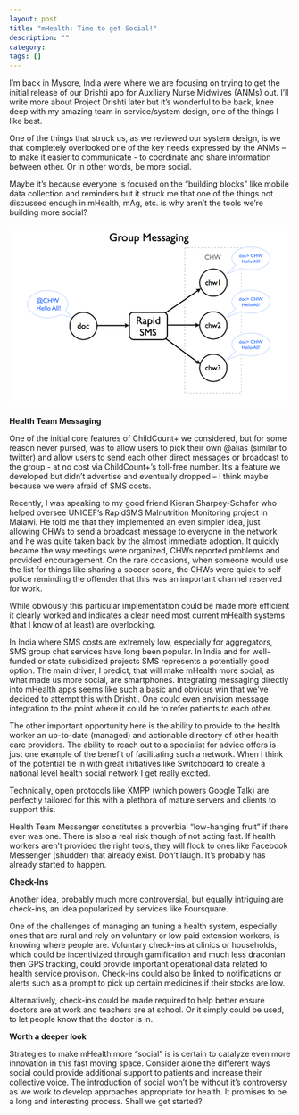 ```yaml
---
layout: post
title: "mHealth: Time to get Social!"
description: ""
category: 
tags: []
---
```

I’m back in Mysore, India were where we are focusing on trying to get the initial release of our Drishti app for Auxiliary Nurse Midwives (ANMs) out.  I’ll write more about Project Drishti later but it’s wonderful to be back, knee deep with my amazing team in service/system design, one of the things I like best.

One of the things that struck us, as we reviewed our system design, is we that completely overlooked one of the key needs expressed by the ANMs – to make it easier to communicate - to coordinate and share information between other.  Or in other words, be more social.

Maybe it’s because everyone is focused on the “building blocks” like mobile data collection and reminders but it struck me that one of the things not discussed enough in mHealth, mAg, etc. is why aren’t the tools we’re building more social?

![](/images/posts/chw_broadcast.png)

**Health Team Messaging**

One of the initial core features of ChildCount+ we considered, but for some reason never pursed, was to allow users to pick their own @alias (similar to twitter) and allow users to send each other direct messages or broadcast to the group - at no cost via ChildCount+’s toll-free number.  It’s a feature we developed but didn’t advertise and eventually dropped – I think maybe because we were afraid of SMS costs.

Recently, I was speaking to my good friend Kieran Sharpey-Schafer who helped oversee UNICEF’s RapidSMS Malnutrition Monitoring project in Malawi.  He told me that they implemented an even simpler idea, just allowing CHWs to send a broadcast message to everyone in the network and he was quite taken back by the almost immediate adoption.   It quickly became the way meetings were organized, CHWs reported problems and provided encouragement.  On the rare occasions, when someone would use the list for things like sharing a soccer score, the CHWs were quick to self-police reminding the offender that this was an important channel reserved for work. 

While obviously this particular implementation could be made more efficient it clearly worked and indicates a clear need most current mHealth systems (that I know of at least) are overlooking.

In India where SMS costs are extremely low, especially for aggregators, SMS group chat services have long been popular.  In India and for well-funded or state subsidized projects SMS represents a potentially good option.  The main driver, I predict, that will make mHealth more social, as what made us more social, are smartphones.  Integrating messaging directly into mHealth apps seems like such a basic and obvious win that we’ve decided to attempt this with Drishti.   One could even envision message integration to the point where it could be to refer patients to each other.  

The other important opportunity here is the ability to provide to the health worker an up-to-date (managed) and actionable directory of other health care providers.   The ability to reach out to a specialist for advice offers is just one example of the benefit of facilitating such a network.   When I think of the potential tie in with great initiatives like Switchboard to create a national level health social network I get really excited.

Technically, open protocols like XMPP (which powers Google Talk) are perfectly tailored for this with a plethora of mature servers and clients to support this. 

Health Team Messenger constitutes a proverbial “low-hanging fruit” if there ever was one.    There is also a real risk though of not acting fast.   If health workers aren’t provided the right tools, they will flock to ones like Facebook Messenger (shudder) that already exist.  Don’t laugh. It’s probably has already started to happen.

**Check-Ins**

Another idea, probably much more controversial, but equally intriguing are check-ins, an idea popularized by services like Foursquare.

One of the challenges of managing an tuning a health system, especially ones that are rural and rely on voluntary or low paid extension workers, is knowing where people are.   Voluntary check-ins at clinics or households, which could be incentivized through gamification and much less draconian then GPS tracking, could provide important operational data related to health service provision.  Check-ins could also be linked to notifications or alerts such as a prompt to pick up certain medicines if their stocks are low.

Alternatively, check-ins could be made required to help better ensure doctors are at work and teachers are at school.    Or it simply could be used, to let people know that the doctor is in.

**Worth a deeper look**

Strategies to make mHealth more “social” is is certain to catalyze even more innovation in this fast moving space.  Consider alone the different ways social could provide additional support to patients and increase their collective voice.  The introduction of social won’t be without it’s controversy as we work to develop approaches appropriate for health.  It promises to be a long and interesting process.   Shall we get started?
